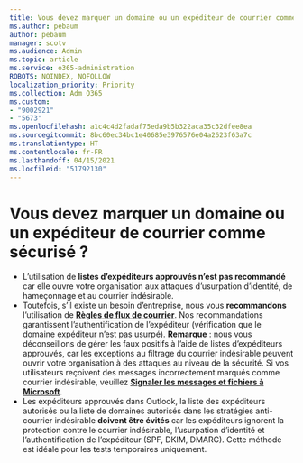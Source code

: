 ```yaml
---
title: Vous devez marquer un domaine ou un expéditeur de courrier comme sécurisé ?
ms.author: pebaum
author: pebaum
manager: scotv
ms.audience: Admin
ms.topic: article
ms.service: o365-administration
ROBOTS: NOINDEX, NOFOLLOW
localization_priority: Priority
ms.collection: Adm_O365
ms.custom:
- "9002921"
- "5673"
ms.openlocfilehash: a1c4c4d2fadaf75eda9b5b322aca35c32dfee8ea
ms.sourcegitcommit: 8bc60ec34bc1e40685e3976576e04a2623f63a7c
ms.translationtype: HT
ms.contentlocale: fr-FR
ms.lasthandoff: 04/15/2021
ms.locfileid: "51792130"
---
```

# <a name="need-to-mark-a-domain-or-email-sender-safe"></a>Vous devez marquer un domaine ou un expéditeur de courrier comme sécurisé ?

- L’utilisation de **listes d’expéditeurs approuvés n’est pas recommandé** car elle ouvre votre organisation aux attaques d’usurpation d’identité, de hameçonnage et au courrier indésirable.
- Toutefois, s’il existe un besoin d’entreprise, nous vous **recommandons** l’utilisation de **[Règles de flux de courrier](https://docs.microsoft.com/microsoft-365/security/office-365-security/create-safe-sender-lists-in-office-365?view=o365-worldwide#recommended-use-mail-flow-rules)**. Nos recommandations garantissent l’authentification de l’expéditeur (vérification que le domaine expéditeur n’est pas usurpé). **Remarque** : nous vous déconseillons de gérer les faux positifs à l’aide de listes d’expéditeurs approuvés, car les exceptions au filtrage du courrier indésirable peuvent ouvrir votre organisation à des attaques au niveau de la sécurité. Si vos utilisateurs reçoivent des messages incorrectement marqués comme courrier indésirable, veuillez **[Signaler les messages et fichiers à Microsoft](https://protection.office.com/reportsubmission)**.
- Les expéditeurs approuvés dans Outlook, la liste des expéditeurs autorisés ou la liste de domaines autorisés dans les stratégies anti-courrier indésirable **doivent être évités** car les expéditeurs ignorent la protection contre le courrier indésirable, l’usurpation d’identité et l’authentification de l’expéditeur (SPF, DKIM, DMARC). Cette méthode est idéale pour les tests temporaires uniquement.
